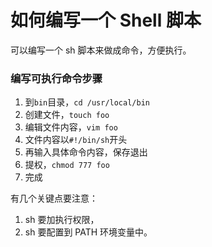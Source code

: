 # 如何编写一个 Shell 脚本



可以编写一个 sh 脚本来做成命令，方便执行。



### 编写可执行命令步骤



1. 到`bin`目录，`cd /usr/local/bin`
2. 创建文件，`touch foo`
3. 编辑文件内容，`vim foo`
4. 文件内容以`#!/bin/sh`开头
5. 再输入具体命令内容，保存退出
6. 提权，`chmod 777 foo`
7. 完成



有几个关键点要注意：

1. sh 要加执行权限，
2. sh 要配置到 PATH 环境变量中。



